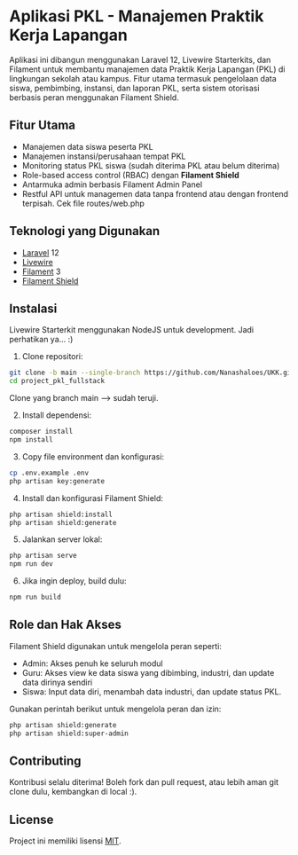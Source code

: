 # Aplikasi PKL - Manajemen Praktik Kerja Lapangan

Aplikasi ini dibangun menggunakan Laravel 12, Livewire Starterkits, dan Filament untuk membantu manajemen data Praktik Kerja Lapangan (PKL) di lingkungan sekolah atau kampus. Fitur utama termasuk pengelolaan data siswa, pembimbing, instansi, dan laporan PKL, serta sistem otorisasi berbasis peran menggunakan Filament Shield.

## Fitur Utama

- Manajemen data siswa peserta PKL
- Manajemen instansi/perusahaan tempat PKL
- Monitoring status PKL siswa (sudah diterima PKL atau belum diterima)
- Role-based access control (RBAC) dengan **Filament Shield**
- Antarmuka admin berbasis Filament Admin Panel
- Restful API untuk managemen data tanpa frontend atau dengan frontend terpisah. Cek file routes/web.php

## Teknologi yang Digunakan

- [Laravel](https://laravel.com/) 12
- [Livewire](https://laravel-livewire.com)
- [Filament](https://filamentphp.com/) 3
- [Filament Shield](https://github.com/ryangjchandler/filament-shield)
## Instalasi

Livewire Starterkit menggunakan NodeJS untuk development. Jadi perhatikan ya... :)

1. Clone repositori:

```bash
git clone -b main --single-branch https://github.com/Nanashaloes/UKK.git
cd project_pkl_fullstack
```
Clone yang branch  main --> sudah teruji.

2. Install dependensi:
```bash
composer install
npm install
```

3. Copy file environment dan konfigurasi:
```bash
cp .env.example .env
php artisan key:generate
```

4. Install dan konfigurasi Filament Shield:
```bash
php artisan shield:install
php artisan shield:generate
```

5. Jalankan server lokal:
```bash
php artisan serve
npm run dev
```

6. Jika ingin deploy, build dulu:
```bash
npm run build
```
## Role dan Hak Akses

Filament Shield digunakan untuk mengelola peran seperti:

- Admin: Akses penuh ke seluruh modul
- Guru: Akses view ke data siswa yang dibimbing, industri, dan update data dirinya sendiri
- Siswa: Input data diri, menambah data industri, dan update status PKL.

Gunakan perintah berikut untuk mengelola peran dan izin:
```bash
php artisan shield:generate
php artisan shield:super-admin
```

## Contributing

Kontribusi selalu diterima! Boleh fork dan pull request, atau lebih aman git clone dulu, kembangkan di local :).
## License

Project ini memiliki lisensi
[MIT](https://choosealicense.com/licenses/mit/).


